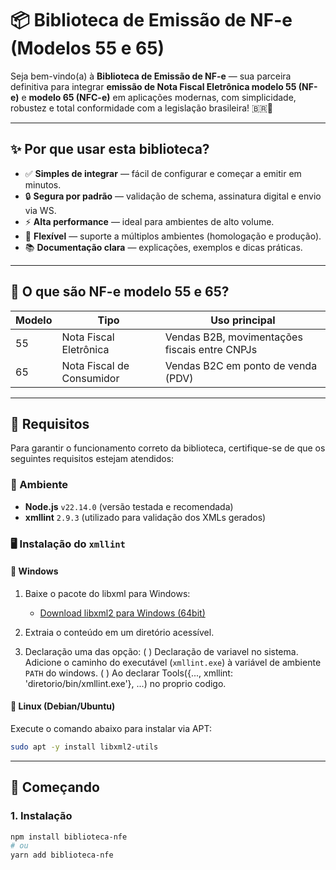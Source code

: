 # 📦 Biblioteca de Emissão de NF-e (Modelos 55 e 65)

Seja bem-vindo(a) à **Biblioteca de Emissão de NF-e** — sua parceira definitiva para integrar **emissão de Nota Fiscal Eletrônica modelo 55 (NF-e)** e **modelo 65 (NFC-e)** em aplicações modernas, com simplicidade, robustez e total conformidade com a legislação brasileira! 🇧🇷🚀

---

## ✨ Por que usar esta biblioteca?

- ✅ **Simples de integrar** — fácil de configurar e começar a emitir em minutos.
- 🔒 **Segura por padrão** — validação de schema, assinatura digital e envio via WS.
- ⚡ **Alta performance** — ideal para ambientes de alto volume.
- 🧩 **Flexível** — suporte a múltiplos ambientes (homologação e produção).
- 📚 **Documentação clara** — explicações, exemplos e dicas práticas.

---

## 🧾 O que são NF-e modelo 55 e 65?

| Modelo | Tipo                         | Uso principal                                 |
|--------|------------------------------|-----------------------------------------------|
| 55     | Nota Fiscal Eletrônica       | Vendas B2B, movimentações fiscais entre CNPJs |
| 65     | Nota Fiscal de Consumidor    | Vendas B2C em ponto de venda (PDV)            |

---

## 📌 Requisitos

Para garantir o funcionamento correto da biblioteca, certifique-se de que os seguintes requisitos estejam atendidos:

### 🔧 Ambiente

- **Node.js** `v22.14.0` (versão testada e recomendada)
- **xmllint** `2.9.3` (utilizado para validação dos XMLs gerados)

### 🖥 Instalação do `xmllint`

#### 🔵 Windows

1. Baixe o pacote do libxml para Windows:
   - [Download libxml2 para Windows (64bit)](http://xmlsoft.org/sources/win32/64bit/)

2. Extraia o conteúdo em um diretório acessível.

3. Declaração uma das opção:
    ( ) Declaração de variavel no sistema.
        Adicione o caminho do executável (`xmllint.exe`) à variável de ambiente `PATH` do windows.
    ( ) Ao declarar Tools({..., xmllint: 'diretorio/bin/xmllint.exe'}, ...) no proprio codigo.

#### 🐧 Linux (Debian/Ubuntu)

Execute o comando abaixo para instalar via APT:

```bash
sudo apt -y install libxml2-utils
```

---

## 🚀 Começando

### 1. Instalação

```bash
npm install biblioteca-nfe
# ou
yarn add biblioteca-nfe
